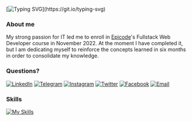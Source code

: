 [![Typing SVG](https://readme-typing-svg.demolab.com?font=Fira+Code&weight=500&size=17&duration=1500&pause=1000&color=3FF7B2&width=435&lines=Hi!+I'm+Giacomo%2C+welcome+to+my+GitHub+page!)](https://git.io/typing-svg)  
### About me
My strong passion for IT led me to enroll in [Epicode](https://epicode.com/it/)'s Fullstack Web Developer course in November 2022. At the moment I have completed it, but I am dedicating myself to reinforce the concepts learned in six months in order to consolidate my knowledge.
### Questions?
[![LinkedIn](https://img.shields.io/badge/LinkedIn-%230077B5.svg?logo=linkedin&logoColor=white)](https://www.linkedin.com/in/giacomo-della-peruta/)
[![Telegram](https://img.shields.io/badge/Telegram-%2326A5E4.svg?logo=Telegram&logoColor=white)](https://www.t.me/Giacs)
[![Instagram](https://img.shields.io/badge/Instagram-%23E4405F.svg?logo=Instagram&logoColor=white)](https://instagram.com/Giacs)
[![Twitter](https://img.shields.io/badge/Twitter-%231DA1F2.svg?logo=Twitter&logoColor=white)](https://twitter.com/GiaxUp)
[![Facebook](https://img.shields.io/badge/Facebook-%231877F2.svg?logo=Facebook&logoColor=white)](https://www.facebook.com/GiaxUp)
[![Email](https://img.shields.io/badge/Email-%232CA01C.svg?logo=maildotru&logoColor=white)](mailto:giaxup@live.it)
### Skills
[![My Skills](https://skillicons.dev/icons?i=bootstrap,css,discord,eclipse,git,github,html,java,js,mysql,nextjs,nodejs,ps,postgres,postman,react,redux,sass,spring,tailwind,threejs,ts,vite,vscode)](https://skillicons.dev)
